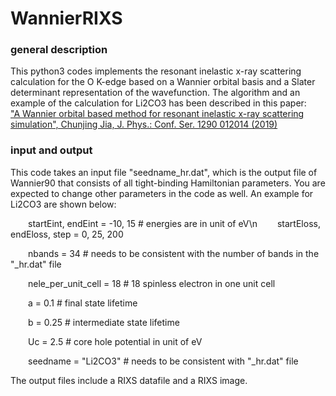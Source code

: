 # WannierRIXS

### general description
This python3 codes implements the resonant inelastic x-ray scattering calculation for the O K-edge based on a Wannier orbital basis 
and a Slater determinant representation of the wavefunction. The algorithm and an example of the calculation for Li2CO3 has been described in this paper:  
["A Wannier orbital based method for resonant inelastic x-ray scattering simulation", Chunjing Jia, J. Phys.: Conf. Ser. 1290 012014 (2019)](https://iopscience.iop.org/article/10.1088/1742-6596/1290/1/012014/meta)

### input and output
This code takes an input file "seedname_hr.dat", which is the output file of Wannier90 that consists of all tight-binding Hamiltonian parameters. 
You are expected to change other parameters in the code as well. An example for Li2CO3 are shown below:

&ensp;&ensp;&ensp;&ensp;startEint, endEint = -10, 15 # energies are in unit of eV\n
&ensp;&ensp;&ensp;&ensp;startEloss, endEloss, step = 0, 25, 200

&ensp;&ensp;&ensp;&ensp;nbands = 34 # needs to be consistent with the number of bands in the "_hr.dat" file

&ensp;&ensp;&ensp;&ensp;nele_per_unit_cell = 18 # 18 spinless electron in one unit cell

&ensp;&ensp;&ensp;&ensp;a = 0.1 #  final state lifetime 

&ensp;&ensp;&ensp;&ensp;b = 0.25 # intermediate state lifetime

&ensp;&ensp;&ensp;&ensp;Uc = 2.5 # core hole potential in unit of eV

&ensp;&ensp;&ensp;&ensp;seedname = "Li2CO3" # needs to be consistent with "_hr.dat" file

The output files include a RIXS datafile and a RIXS image.
